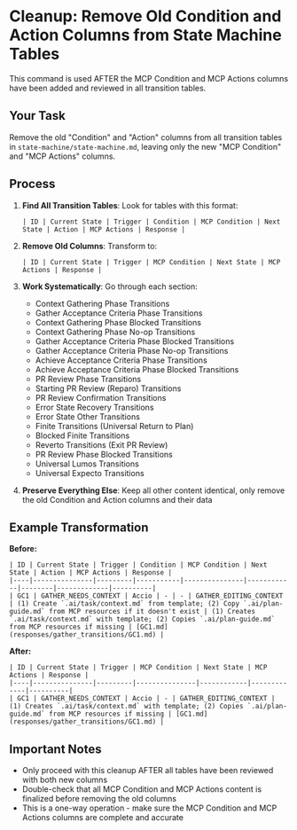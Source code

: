 # Cleanup: Remove Old Condition and Action Columns from State Machine Tables

This command is used AFTER the MCP Condition and MCP Actions columns have been added and reviewed in all transition tables.

## Your Task

Remove the old "Condition" and "Action" columns from all transition tables in `state-machine/state-machine.md`, leaving only the new "MCP Condition" and "MCP Actions" columns.

## Process

1. **Find All Transition Tables**: Look for tables with this format:
   ```
   | ID | Current State | Trigger | Condition | MCP Condition | Next State | Action | MCP Actions | Response |
   ```

2. **Remove Old Columns**: Transform to:
   ```
   | ID | Current State | Trigger | MCP Condition | Next State | MCP Actions | Response |
   ```

3. **Work Systematically**: Go through each section:
   - Context Gathering Phase Transitions
   - Gather Acceptance Criteria Phase Transitions  
   - Context Gathering Phase Blocked Transitions
   - Context Gathering Phase No-op Transitions
   - Gather Acceptance Criteria Phase Blocked Transitions
   - Gather Acceptance Criteria Phase No-op Transitions
   - Achieve Acceptance Criteria Phase Transitions
   - Achieve Acceptance Criteria Phase Blocked Transitions
   - PR Review Phase Transitions
   - Starting PR Review (Reparo) Transitions
   - PR Review Confirmation Transitions
   - Error State Recovery Transitions
   - Error State Other Transitions
   - Finite Transitions (Universal Return to Plan)
   - Blocked Finite Transitions
   - Reverto Transitions (Exit PR Review)
   - PR Review Phase Blocked Transitions
   - Universal Lumos Transitions
   - Universal Expecto Transitions

4. **Preserve Everything Else**: Keep all other content identical, only remove the old Condition and Action columns and their data

## Example Transformation

**Before:**
```
| ID | Current State | Trigger | Condition | MCP Condition | Next State | Action | MCP Actions | Response |
|----|---------------|---------|-----------|---------------|------------|--------|-------------|----------|
| GC1 | GATHER_NEEDS_CONTEXT | Accio | - | - | GATHER_EDITING_CONTEXT | (1) Create `.ai/task/context.md` from template; (2) Copy `.ai/plan-guide.md` from MCP resources if it doesn't exist | (1) Creates `.ai/task/context.md` with template; (2) Copies `.ai/plan-guide.md` from MCP resources if missing | [GC1.md](responses/gather_transitions/GC1.md) |
```

**After:**
```
| ID | Current State | Trigger | MCP Condition | Next State | MCP Actions | Response |
|----|---------------|---------|---------------|------------|-------------|----------|
| GC1 | GATHER_NEEDS_CONTEXT | Accio | - | GATHER_EDITING_CONTEXT | (1) Creates `.ai/task/context.md` with template; (2) Copies `.ai/plan-guide.md` from MCP resources if missing | [GC1.md](responses/gather_transitions/GC1.md) |
```

## Important Notes

- Only proceed with this cleanup AFTER all tables have been reviewed with both new columns
- Double-check that all MCP Condition and MCP Actions content is finalized before removing the old columns
- This is a one-way operation - make sure the MCP Condition and MCP Actions columns are complete and accurate